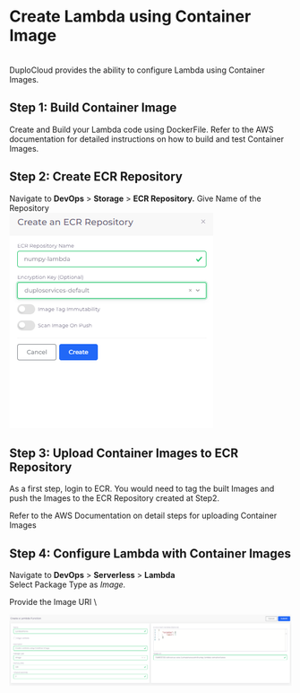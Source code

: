 # Create Lambda using Container Image

\
DuploCloud provides the ability to configure Lambda using Container Images.

## Step 1: Build Container Image <a href="#0-toc-title" id="0-toc-title"></a>

Create and Build your Lambda code using DockerFile.  Refer to the AWS documentation for detailed instructions on how to build and test Container Images.



## Step 2: Create ECR Repository <a href="#0-toc-title" id="0-toc-title"></a>

&#x20;Navigate to **DevOps** > **Storage** > **ECR Repository.** Give Name of the Repository\
![](<../../../.gitbook/assets/image (12).png>)



## Step 3: Upload Container Images to ECR Repository <a href="#0-toc-title" id="0-toc-title"></a>

As a first step, login to ECR. You would need to tag the built Images and push the Images to the ECR Repository created at Step2.&#x20;

Refer to the AWS Documentation on detail steps for uploading Container Images



## Step 4: Configure Lambda with Container Images

Navigate to **DevOps** > **Serverless** > **Lambda**\
Select Package Type as _Image._

Provide the Image URI \


![](<../../../.gitbook/assets/image (7).png>)
